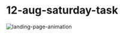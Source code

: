 # 12-aug-saturday-task


![landing-page-animation](https://github.com/w3villa-alokmaurya/12-aug-saturday-task/assets/138660505/9c772056-61df-4292-b9be-d59beda17c0e)
